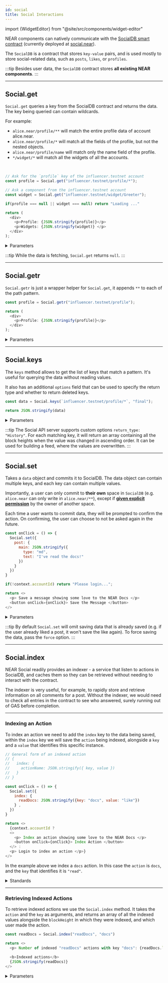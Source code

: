 ```yaml
---
id: social
title: Social Interactions
---
```


import {WidgetEditor} from "@site/src/components/widget-editor"

NEAR components can natively communicate with the [SocialDB smart contract](https://github.com/NearSocial/social-db) (currently deployed at [social.near](https://nearblocks.io/address/social.near)).

The `SocialDB` is a contract that stores `key-value` pairs, and is used mostly to store social-related data, such as `posts`, `likes`, or `profiles`.

:::tip
Besides user data, the `SocialDB` contract stores **all existing NEAR components**.
:::

---

## Social.get

`Social.get` queries a key from the SocialDB contract and returns the data. The key being queried can contain wildcards.

For example:

  - `alice.near/profile/**`  will match the entire profile data of account alice.near.
  - `alice.near/profile/*` will match all the fields of the profile, but not the nested objects.
  - `alice.near/profile/name` will match only the name field of the profile.
  - `*/widget/*` will match all the widgets of all the accounts.

<br />

<WidgetEditor>

```js
// Ask for the `profile` key of the influencer.testnet account
const profile = Social.get("influencer.testnet/profile/*");

// Ask a component from the influencer.testnet account
const widget = Social.get("influencer.testnet/widget/Greeter");

if(profile === null || widget === null) return "Loading ..."

return (
  <div>
    <p>Profile: {JSON.stringify(profile)}</p>
    <p>Widgets: {JSON.stringify(widget)} </p>
  </div>
);
```

</WidgetEditor>

<details markdown="1">
<summary> Parameters </summary>

| param      | required     | type               | description                  |
| ---------- | ------------ | ------------------ | ---------------------------- |
| `patterns` | **required** | string / string[]  | the path pattern(s)          |
| `finality` | _optional_   | `"final"` / number | the block height or finality |
| `options`  | _optional_   | object             | the `options` object.        |

:::info options object

- `subscribe` _(optional)_: if true, the data will be refreshed every 5 seconds.
- `return_deleted` _(optional)_: whether to return deleted values (as `null`). Default is `false`.

:::

The block height or finality can be used to get the data at a specific block height or finality. If the block height or finality is not specified, the data will be fetched at the `optimistic` finality (the latest block height).

For block height and finality `final`, instead of calling the NEAR RPC directly, the VM uses the Social API Server to fetch the data.

Social API server indexes the data for SocialDB and allows to fetch the data at any block height with additional options.

It also allows returning more data than an RPC call because it's not restricted by the gas limit. In general, the API server also serves data faster than the NEAR RPC, because it doesn't execute the contract code in a virtual machine.

</details>

:::tip
While the data is fetching, `Social.get` returns `null`.
:::


---

## Social.getr
`Social.getr` is just a wrapper helper for `Social.get`, it appends `**` to each of the path pattern.

<WidgetEditor>

```js
const profile = Social.getr("influencer.testnet/profile");

return (
  <div>
    <p>Profile: {JSON.stringify(profile)}</p>
  </div>
);
```

</WidgetEditor>

<details markdown="1">
<summary> Parameters </summary>

| param      | required     | type               | description                  |
| ---------- | ------------ | ------------------ | ---------------------------- |
| `patterns` | **required** | string / string[]  | the path pattern(s)          |
| `finality` | _optional_   | `"final"` / number | the block height or finality |
| `options`  | _optional_   | object             | the `options` object.        |

:::info options object

- `subscribe` _(optional)_: if true, the data will be refreshed every 5 seconds.
- `return_deleted` _(optional)_: whether to return deleted values (as `null`). Default is `false`.

:::

</details>

---

## Social.keys

The `keys` method allows to get the list of keys that match a pattern. It's useful for querying the data without reading values.

It also has an additional `options` field that can be used to specify the return type and whether to return deleted keys.

<WidgetEditor height="80">

```js
const data = Social.keys(`influencer.testnet/profile/*`, "final");

return JSON.stringify(data)
```

</WidgetEditor>

<details markdown="1">
<summary> Parameters </summary>

`Social.keys` takes up to 3 arguments:

| param      | required     | type               | description                  |
| ---------- | ------------ | ------------------ | ---------------------------- |
| `patterns` | **required** | string / string[]  | the path pattern(s)          |
| `finality` | _optional_   | `"final"` / number | the block height or finality |
| `options`  | _optional_   | object             | the `options` object.        |

:::info options object

- `subscribe` _(optional)_: if true, the data will be refreshed every 5 seconds.
- `return_type` _(optional)_: either `"History"`, `"True"`, or `"BlockHeight"`. If not specified, it will return the `"True"`.
- `return_deleted` _(optional)_: whether to return deleted values (as `null`). Default is `false`.
- `values_only` _(optional)_: whether to return only values (don't include objects). Default is `false`.

:::

</details>

:::tip
The Social API server supports custom options `return_type: "History"`. For each matching key, it will return an array containing all the block heights when the value was changed in ascending order. It can be used for building a feed, where the values are overwritten.
:::

---

## Social.set

Takes a `data` object and commits it to SocialDB. The data object can contain multiple keys, and each key can contain multiple values.

Importantly, a user can only commit to **their own** space in `SocialDB` (e.g. `alice.near` can only write in `alice.near/**`), except if [**given explicit permission**](https://github.com/NearSocial/social-db#permissions) by the owner of another space.

Each time a user wants to commit data, they will be prompted to confirm the action. On confirming, the user can choose to not be asked again in the future.

<WidgetEditor>

```js
const onClick = () => {
  Social.set({
    post: {
      main: JSON.stringify({
        type: "md",
        text: "I've read the docs!"
      })
    }
  })
}

if(!context.accountId) return "Please login...";

return <>
  <p> Save a message showing some love to the NEAR Docs </p>
  <button onClick={onClick}> Save the Message </button>
</>
```

</WidgetEditor>

<details markdown="1">
<summary> Parameters </summary>

`Social.set` arguments:

 | param     | required     | type   | description                                                                                        |
 | --------- | ------------ | ------ | -------------------------------------------------------------------------------------------------- |
 | `data`    | **required** | object | the data object to be committed. Similar to `CommitButton`, it shouldn't start with an account ID. |
 | `options` | _optional_   | object | optional object.                                                                                   |

:::info options object

- `force` _(optional)_: whether to overwrite the data.
- `onCommit` _(optional)_: function to trigger on successful commit. Will pass the data that was written (including `accountID`).
- `onCancel` _(optional)_: function to trigger if the user cancels the commit.

:::

</details>

:::tip
By default `Social.set` will omit saving data that is already saved (e.g. if the user already liked a post, it won't save the like again). To force saving the data, pass the `force` option.
:::

---

## Social.index
NEAR Social readily provides an indexer - a service that listen to actions in SocialDB, and caches them so they can be retrieved without needing to interact with the contract.

The indexer is very useful, for example, to rapidly store and retrieve information on all comments for a post. Without the indexer, we would need to check all entries in the contract to see who answered, surely running out of GAS before completion.

<hr className="subsection" />

### Indexing an Action
To index an action we need to add the `index` key to the data being saved, within the `index` key we will save the `action` being indexed, alongside a `key` and a `value` that identifies this specific instance.

<WidgetEditor>

```js
// General form of an indexed action
// {
//   index: {
//     actionName: JSON.stringify({ key, value })
//   }
// }

const onClick = () => {
  Social.set({
    index: {
      readDocs: JSON.stringify({key: "docs", value: "like"})
    } ,
  })
}

return <>
  {context.accountId ?
  <>
    <p> Index an action showing some love to the NEAR Docs </p>
    <button onClick={onClick}> Index Action </button>
  </> :
  <p> Login to index an action </p>}
</>
```

</WidgetEditor>

In the example above we index a `docs` action. In this case the `action` is `docs`, and the `key` that identifies it is `"read"`.

<details markdown="1">

<summary> Standards </summary>

#### Indexing a Post
To index a post, the standard is to save the action `post`, with `{key: "main", value: {type: "md"}`.

```js
{
  index: {
    post: JSON.stringify({
      key: "main",
      value: {type: "md"}
    })
  }
}
```

#### Indexing a Like
To index a like, the standard is to save the action `like`, with `{key: object-representing-the-post, value: {type: "like" }}`

```js
{
  index: {
    like: JSON.stringify({
      key: {type: 'social', path: 'influencer.testnet/post/main', blockHeight: 152959480 },
      value: {type: "like"}})
  }
}
```

</details>

<hr className="subsection" />

### Retrieving Indexed Actions

To retrieve indexed actions we use the `Social.index` method. It takes the `action` and the `key` as arguments, and returns an array of all the indexed values alongside the `blockHeight` in which they were indexed, and which user made the action.


<WidgetEditor>

```js
const readDocs = Social.index("readDocs", "docs")

return <>
  <p> Number of indexed "readDocs" actions with key "docs": {readDocs.length} </p>

  <b>Indexed actions</b>
  {JSON.stringify(readDocs)}
</>
```

</WidgetEditor>

<details markdown="1">
<summary> Parameters </summary>

`Social.index` arguments:

 | param     | required     | type   | description                                                                                |
 | --------- | ------------ | ------ | ------------------------------------------------------------------------------------------ |
 | `action`  | **required** | string | is the `index_type` from the standard, e.g. in the path `index/like` the action is `like`. |
 | `key`     | **required** | string | is the inner indexed value from the standard.                                              |
 | `options` | _optional_   | object | the `options` object.                                                                      |

:::info options object

- `subscribe` _(optional)_: if true, the data will be refreshed every 5 seconds.
- `accountId` _(optional)_: If given, it should either be a string or an array of account IDs to filter values by them. Otherwise, not filters by account Id.
- `order` _(optional)_: Either `asc` or `desc`. Defaults to `asc`.
- `limit` _(optional)_: Defaults to `100`. The number of values to return. Index may return more than index values, if the last elements have the same block height.
- `from` _(optional)_: Defaults to `0` or `Max` depending on order.

:::

</details>